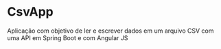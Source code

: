 # CsvApp

Aplicação com objetivo de ler e escrever dados em um arquivo CSV com uma API em Spring Boot e com Angular JS
